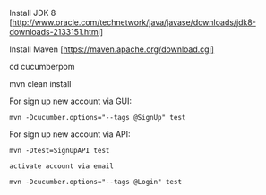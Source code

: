 Install JDK 8 [http://www.oracle.com/technetwork/java/javase/downloads/jdk8-downloads-2133151.html]

Install Maven [https://maven.apache.org/download.cgi]

cd cucumberpom

mvn clean install

For sign up new account via GUI:

    mvn -Dcucumber.options="--tags @SignUp" test

For sign up new account via API:

    mvn -Dtest=SignUpAPI test
    
    activate account via email
    
    mvn -Dcucumber.options="--tags @Login" test



